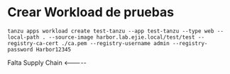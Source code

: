 # Crear Workload de pruebas
``` 
tanzu apps workload create test-tanzu --app test-tanzu --type web --local-path . --source-image harbor.lab.ejie.local/test/test --registry-ca-cert ./ca.pem --registry-username admin --registry-password Harbor12345
``` 

Falta Supply Chain <-----
